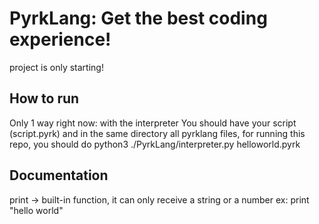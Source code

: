 # PyrkLang: Get the best coding experience!

project is only starting!

## How to run
Only 1 way right now: with the interpreter
You should have your script (script.pyrk) and in the same directory all pyrklang files, for running this repo, you should do python3 ./PyrkLang/interpreter.py helloworld.pyrk

## Documentation
print -> built-in function, it can only receive a string or a number ex: print "hello world"